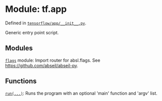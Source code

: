 <div itemscope itemtype="http://developers.google.com/ReferenceObject">
<meta itemprop="name" content="tf.app" />
<meta itemprop="path" content="Stable" />
</div>

# Module: tf.app



Defined in [`tensorflow/app/__init__.py`](https://www.tensorflow.org/code/tensorflow/app/__init__.py).

Generic entry point script.

## Modules

[`flags`](../tf/app/flags.md) module: Import router for absl.flags. See https://github.com/abseil/abseil-py.

## Functions

[`run(...)`](../tf/app/run.md): Runs the program with an optional 'main' function and 'argv' list.

